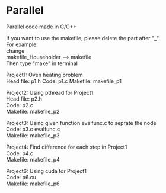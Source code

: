 # Parallel
Parallel code made in C/C++  

If you want to use the makefile, please delete the part after "_".  
For example:  
change  
makefile_Householder --> makefile  
Then type "make" in terminal  

Project1:  Oven heating problem  
Head file: p1.h
Code: p1.c
Makefile: makefile_p1

Project2: Using pthread for Project1    
Head file: p2.h   
Code: p2.c   
Makefile: makefile_p2     

Project3: Using given function evalfunc.c to seprate the node         
Code: p3.c   evalfunc.c         
Makefile: makefile_p3

Project4: Find difference for each step in Project1           
Code: p4.c   
Makefile: makefile_p4   

Project6: Using cuda for Project1       
Code: p6.cu    
Makefile: makefile_p6   
